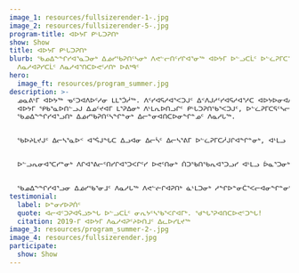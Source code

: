 ```yaml
---
image_1: resources/fullsizerender-1-.jpg
image_2: resources/fullsizerender-5-.jpg
program-title: ᐊᐅᔭᒥ ᑭᒡᒐᑐᕈᑎᒃ
show: Show
title: ᐊᐅᔭᒥ ᑭᒡᒐᑐᕈᑎᒃ
blurb: ᖃᓄᐃᖕᖏᓯᐊᕐᓇᑐᓂᒃ ᐃᓅᓯᖃᕈᑎᑦᓴᓂᒃ ᐱᕙᓪᓕᑎᑦᓯᒋᐊᕐᓂᖅ ᐊᐅᔭᒥ ᐅᓪᓗᑕᒫᑦ ᐅᓪᓛᕈᒥᑕᕐᑎᓯᓂᖃᕐᐸᑎᓗᒍ ᐊᒻᒪᓗ
  ᐱᓇᓱᐊᕈᓯᑕᒫᑦ ᐱᓇᓱᐊᕐᑎᑕᐅᕙᑦᓱᑎᒃ ᐅᕕᒃᑫᑦ
hero:
  image_ft: resources/program_summer.jpg
description: >-
  ᓄᓇᕕᒻᒥ ᐊᐅᔭᖅ ᓀᑦᑐᐊᐱᐅᑦᓱᓂ ᒪᒪᕐᑑᓲᖅ. ᐱᑦᓯᐊᕋᓱᐊᕐᐸᑐᒍᑦ ᐃᑉᐱᒍᓱᑦᓯᐊᕋᓱᐊᕐᓱᑕ ᐊᐅᔭᐅᓂᐊᐱᖓᓂ ᐊᓕᐊᒋᑦᓱᒍ!
  ᐊᐅᔭᒥ ᕿᑲᕐᓇᐅᑎᓪᓗᒍ ᐃᓄᑦᔪᐊᒥ ᒪᕐᕈᐃᓂᒃ ᐱᒻᒪᕆᐅᑎᓗᒋᑦ ᑭᒡᒐᑐᕈᑎᖃᕐᐸᑐᒍᑦ, ᐅᓪᓛᕈᒥᑕᕋᑦᓴᓕᐅᕐᓂᖅ ᐊᒻᒪᓗ ᐅᕕᒃᑫᑦ
  ᖃᓄᐃᖕᖏᓯᐊᕐᓗᑎᒃ ᐃᓅᓯᖃᕈᑎᑦᓴᖏᓐᓂᒃ ᐃᓕᓐᓂᐊᑎᑕᐅᓂᖏᓐᓄᑦ ᐱᓇᓱᒐᖅ.   


  ᖃᐅᔨᒪᔪᒍᑦ ᐃᓕᓴᕐᓇᐅᑉ ᐊᕐᕌᒍᖓᑕ ᐃᓗᐊᓂ ᐃᓕᓵᑦ ᐃᓕᓴᕐᕕᒥ ᐅᓪᓛᕈᒥᑕᓲᒍᒋᐊᖏᓐᓂᒃ, ᐊᒻᒪᓗ ᑌᒣᓲᒍᒐᒥᒃ ᐊᐅᔭᐅᓕᕐᒪᑦ ᑭᓪᓕᖃᓲᑦ ᓂᕆᔭᑦᓭᓘᕐᓂᓴᐅᑦᓱᑎᒃ. ᐅᓪᓛᕈᒥᑕᕐᑎᓯᓂᖅ ᓄᐃᑕᐅᓯᒪᔪᖅ ᑖᒃᑯᐊ ᐱᑦᔪᑎᒋᑦᓱᒋᑦ ᓂᕆᑎᑕᐅᕙᑦᑎᓗᒋᑦ ᐆᓇᕐᑐᓂᒃ ᐅᓪᓛᕈᒥᑕᕐᑎᓱᒋᑦ 9-ᒥᑦ 11-ᒧᑦ ᐃᓘᓐᓇᖏᑦ ᓄᓇᓕᒥᐅᑦ.


  ᐅᓪᓗᕆᓂᐊᕐᑕᓯᓐᓂᒃ ᐱᒋᐊᕐᕕᓕᑦᑎᓯᒋᐊᕐᑐᐸᒋᑦᓯ ᐅᕙᑦᑎᓂᒃ ᑏᑐᖃᑎᖃᕆᐊᕐᑐᓗᓯ ᐊᒻᒪᓗ ᐆᓇᕐᑐᓂᒃ ᓂᕆᒋᐊᕐᑐᓗᓯ. 


  ᖃᓄᐃᖕᖏᓯᐊᕐᓗᓂ ᐃᓅᓯᖃᕐᓂᒧᑦ ᐱᓇᓱᒐᖅ ᐱᕙᓪᓖᒋᐊᕈᑎᒃ ᓈᒻᒪᑐᓂᒃ ᓱᖏᐅᓐᓂᑖᕐᐸᓕᐊᓂᖏᓐᓂᒃ ᐃᓄᑦᔪᐊᒥᐅᑦ ᐅᕕᒃᑫᑦ. ᒪᓂᔨᓲᒍᔪᒍᑦ ᐅᕕᒃᑲᓄᑦ ᐱᓇᓱᐊᕈᓯᑕᒫᑦ ᓱᖃᑦᓯᑎᑦᓱᒋᑦ ᐊᒻᒪᓗ ᑎᒥᒧᑦ ᐱᐅᔪᓂᒃ ᓂᕆᒻᒫᑎᑦᓱᒋᑦ ᐊᐅᔭᓕᒫᖅ. ᓱᖃᑦᓯᑎᑦᓯᒍᑎᐅᓲᑦ ᑎᒥᒥᒍᑦ ᐱᖕᖑᐊᑐᑦ ᐱᓕᐅᑎᑦᓱᑎᒃ, ᓂᕐᓯᐅᓂᖅ, ᐱᕈᕐᓰᓂᖅ ᐊᒻᒪᓗ ᓄᓇᓕᐊᕐᓂᖅ. ᐃᓚᐅᒍᒪᒍᕕᑦ ᑕᑯᒐᓱᐊᕐᐸᒍᒃ Facebook-ᕗᑦ ᖃᐅᔨᒪᖃᑦᑕᓂᐊᕋᕕᑦ ᓱᔪᖃᕐᓂᐊᒪᖔᑦ ᐃᓘᓐᓀᓂ ᓱᖃᑦᓯᑎᑦᓯᒍᑎᑦᑎᓂᒃ ᖃᖓᓗ ᐊᑑᑎᔪᑦᓴᐅᒪᖔᑕ ᖃᐅᔨᓗᑎᑦ.
testimonial:
  label: ᐅᓐᓂᓯᐅᕈᑏᑦ
  quote: ᐊᓕᐊᑦᑐᕈᐊᕌᓘᕗᖓ ᐅᓪᓗᑕᒫᑦ ᓂᕆᔭᑦᓴᖃᕐᐸᒋᐊᒥᒃ. ᖁᖓᕐᕈᐊᑎᑕᐅᕙᑦᑐᖓ!
  citation: 2019-ᒥ ᐊᐅᔭᒥ ᐱᓇᓱᐊᕈᑦᔨᐅᑎᒧᑦ ᐃᓚᐅᓯᒪᔪᖅ
image_3: resources/program_summer-2-.jpg
image_4: resources/fullsizerender.jpg
participate:
  show: Show
---
```

